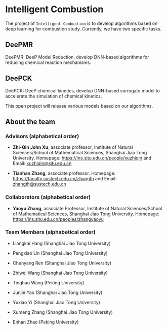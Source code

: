 # Intelligent Combustion

The project of `Intelligent Combustion` is to develop algorithms based on deep learning for combustion study. Currently, we have two specific tasks. 

## DeePMR


DeePMR: DeeP Model Reduction, develop DNN-based algorithms for reducing chemical reaction mechanisms.


## DeePCK
DeePCK: DeeP chemical kinetics, develop DNN-based surrogate model to accelerate the simulation of chemical kinetics.

This open project will release various models based on our algorithms.

## About the team

### Advisors (alphabetical order)

- **Zhi-Qin John Xu**, associate professor, Institute of Natural Sciences/School of Mathematical Sciences, Shanghai Jiao Tong University. Homepage: https://ins.sjtu.edu.cn/people/xuzhiqin and Email: xuzhiqin@sjtu.edu.cn

- **Tianhan Zhang**, associate professor. Homepage: https://faculty.sustech.edu.cn/zhangth and Email: zhangth@sustech.edu.cn

<!-- - **Tong Zhu**, professor, School of Chemistry and Molecular Engineering, East China Normal University. Homepage: https://faculty.ecnu.edu.cn/_s34/zt2/main.psp and Email: tzhu@lps.ecnu.edu.cn -->

### Collaborators (alphabetical order)

- **Yaoyu Zhang**, associate Professor, Institute of Natural Sciences/School of Mathematical Sciences, Shanghai Jiao Tong University. Homepage: https://ins.sjtu.edu.cn/peoples/zhangyaoyu

### Team Members (alphabetical order)

- Liangkai Hang (Shanghai Jiao Tong University)

- Pengxiao Lin (Shanghai Jiao Tong University)

- Chenyang Ren (Shanghai Jiao Tong University)

- Zhiwei Wang (Shanghai Jiao Tong University)

- Tinghao Wang (Peking University)

- Junjie Yao (Shanghai Jiao Tong University)

- Yuxiao Yi (Shanghai Jiao Tong University)

- Xumeng Zhang (Shanghai Jiao Tong University)

- Enhan Zhao (Peking University)



